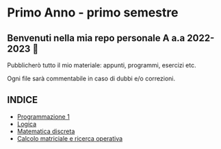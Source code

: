 # Primo Anno - primo semestre
## Benvenuti nella mia repo personale A a.a 2022-2023 :sparkling_heart:

Pubblicherò tutto il mio materiale: appunti, programmi, esercizi etc.

Ogni file sarà commentabile in caso di dubbi e/o correzioni.

## INDICE
- [Programmazione 1](https://github.com/LuisBarrios03/Corso-A-2022-2023.git)
- [Logica](https://github.com/LuisBarrios03/Corso-A-2022-2023/tree/main/Logica)
- [Matematica discreta](https://github.com/LuisBarrios03/Corso-A-2022-2023/tree/main/Matematica%20Discreta)
- [Calcolo matriciale e ricerca operativa](https://github.com/LuisBarrios03/Corso-A-2022-2023/tree/main/CalcoloMatriciale_RicercaOperativa)
